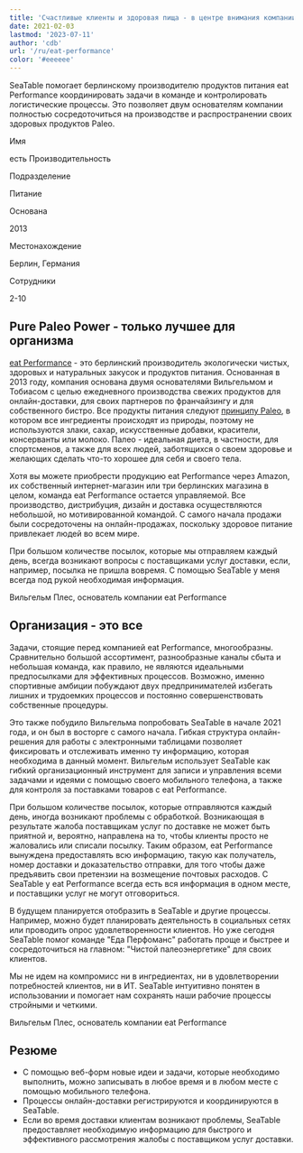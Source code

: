 ```yaml
---
title: 'Счастливые клиенты и здоровая пища - в центре внимания компании eat Performance - SeaTable'
date: 2021-02-03
lastmod: '2023-07-11'
author: 'cdb'
url: '/ru/eat-performance'
color: '#eeeeee'
---
```


SeaTable помогает берлинскому производителю продуктов питания eat Performance координировать задачи в команде и контролировать логистические процессы. Это позволяет двум основателям компании полностью сосредоточиться на производстве и распространении своих здоровых продуктов Paleo.

Имя

есть Производительность

Подразделение

Питание

Основана

2013

Местонахождение

Берлин, Германия

Сотрудники

2-10

## Pure Paleo Power - только лучшее для организма

[eat Performance](https://eat-performance.com/) - это берлинский производитель экологически чистых, здоровых и натуральных закусок и продуктов питания. Основанная в 2013 году, компания основана двумя основателями Вильгельмом и Тобиасом с целью ежедневного производства свежих продуктов для онлайн-доставки, для своих партнеров по франчайзингу и для собственного бистро. Все продукты питания следуют [принципу Paleo](https://eat-performance.com/eat-LIFESTYLE/Vorteile-von-Paleo/), в котором все ингредиенты происходят из природы, поэтому не используются злаки, сахар, искусственные добавки, красители, консерванты или молоко. Палео - идеальная диета, в частности, для спортсменов, а также для всех людей, заботящихся о своем здоровье и желающих сделать что-то хорошее для себя и своего тела.

Хотя вы можете приобрести продукцию eat Performance через Amazon, их собственный интернет-магазин или три берлинских магазина в целом, команда eat Performance остается управляемой. Все производство, дистрибуция, дизайн и доставка осуществляются небольшой, но мотивированной командой. С самого начала продажи были сосредоточены на онлайн-продажах, поскольку здоровое питание привлекает людей во всем мире.

При большом количестве посылок, которые мы отправляем каждый день, всегда возникают вопросы с поставщиками услуг доставки, если, например, посылка не пришла вовремя. С помощью SeaTable у меня всегда под рукой необходимая информация.

Вильгельм Плес, основатель компании eat Performance

## Организация - это все

Задачи, стоящие перед компанией eat Performance, многообразны. Сравнительно большой ассортимент, разнообразные каналы сбыта и небольшая команда, как правило, не являются идеальными предпосылками для эффективных процессов. Возможно, именно спортивные амбиции побуждают двух предпринимателей избегать лишних и трудоемких процессов и постоянно совершенствовать собственные процедуры.

Это также побудило Вильгельма попробовать SeaTable в начале 2021 года, и он был в восторге с самого начала. Гибкая структура онлайн-решения для работы с электронными таблицами позволяет фиксировать и отслеживать именно ту информацию, которая необходима в данный момент. Вильгельм использует SeaTable как гибкий организационный инструмент для записи и управления всеми задачами и идеями с помощью своего мобильного телефона, а также для контроля за поставками товаров с eat Performance.

При большом количестве посылок, которые отправляются каждый день, иногда возникают проблемы с обработкой. Возникающая в результате жалоба поставщикам услуг по доставке не может быть приятной и, вероятно, направлена на то, чтобы клиенты просто не жаловались или списали посылку. Таким образом, eat Performance вынуждена предоставлять всю информацию, такую как получатель, номер доставки и доказательство отправки, для того чтобы даже предъявить свои претензии на возмещение почтовых расходов. С SeaTable у eat Performance всегда есть вся информация в одном месте, и поставщики услуг не могут отговориться.

В будущем планируется отобразить в SeaTable и другие процессы. Например, можно будет планировать деятельность в социальных сетях или проводить опрос удовлетворенности клиентов. Но уже сегодня SeaTable помог команде "Еда Перфоманс" работать проще и быстрее и сосредоточиться на главном: "Чистой палеоэнергетике" для своих клиентов.

Мы не идем на компромисс ни в ингредиентах, ни в удовлетворении потребностей клиентов, ни в ИТ. SeaTable интуитивно понятен в использовании и помогает нам сохранять наши рабочие процессы стройными и четкими.

Вильгельм Плес, основатель компании eat Performance

## Резюме

- С помощью веб-форм новые идеи и задачи, которые необходимо выполнить, можно записывать в любое время и в любом месте с помощью мобильного телефона.
- Процессы онлайн-доставки регистрируются и координируются в SeaTable.
- Если во время доставки клиентам возникают проблемы, SeaTable предоставляет необходимую информацию для быстрого и эффективного рассмотрения жалобы с поставщиком услуг доставки.
